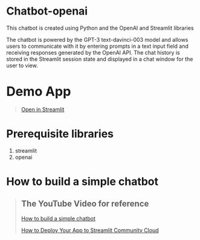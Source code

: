 # Chatbot-openai
This chatbot is created using Python and the OpenAI and Streamlit libraries

The chatbot is powered by the GPT-3 text-davinci-003 model and allows users to communicate with it by entering prompts in a text input field and receiving responses generated by the OpenAI API. The chat history is stored in the Streamlit session state and displayed in a chat window for the user to view.

#  <span style="font-size:larger; font-weight:bold;">Demo App</span>
  >
  > [Open in Streamlit]()

# Prerequisite libraries
1) streamlit
2) openai

# How to build a simple chatbot 
  
  > ## The YouTube Video for reference
  > [How to build a simple chatbot](https://youtu.be/BHwVRI9N8B0?si=ciJCZG_AEKtZW99i)
  > 
  > [How to Deploy Your App to Streamlit Community Cloud](https://youtu.be/HKoOBiAaHGg?si=83uyef-nXwo1Zys1)
